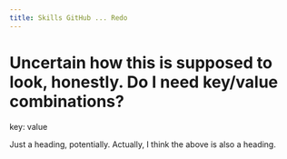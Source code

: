 ```yaml
---
title: Skills GitHub ... Redo
---
```


# Uncertain how this is supposed to look, honestly. Do I need key/value combinations?

key: value

Just a heading, potentially. Actually, I think the above is also a heading.
